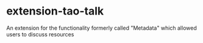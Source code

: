 # extension-tao-talk
An extension for the functionality formerly called "Metadata" which allowed users to discuss resources
